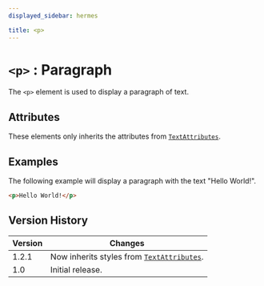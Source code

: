 ```yaml
---
displayed_sidebar: hermes

title: <p>
---
```


# `<p>` : Paragraph

The `<p>` element is used to display a paragraph of text.

## Attributes

These elements only inherits the attributes from [`TextAttributes`](../global_attributes/text_attributes).

## Examples

The following example will display a paragraph with the text "Hello World!".

```html
<p>Hello World!</p>
```

## Version History

| Version | Changes                                                                            |
|---------|------------------------------------------------------------------------------------|
| 1.2.1   | Now inherits styles from [`TextAttributes`](../global_attributes/text_attributes). |
| 1.0     | Initial release.                                                                   |